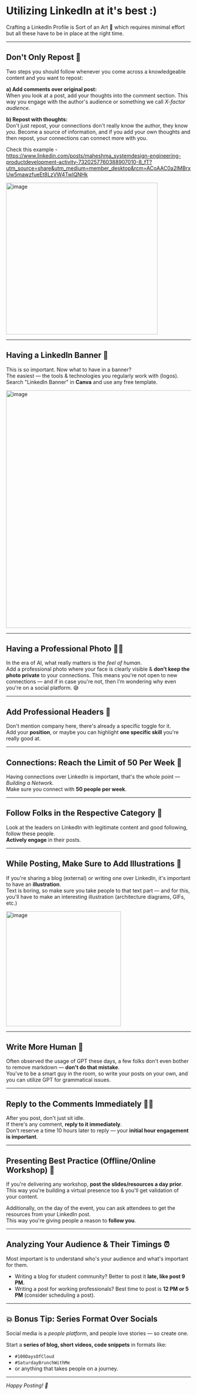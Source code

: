 # Utilizing LinkedIn at it's best :) 

Crafting a LinkedIn Profile is Sort of an Art 🎨 which requires minimal effort but all these have to be in place at the right time.

---

## Don't Only Repost 🚫

Two steps you should follow whenever you come across a knowledgeable content and you want to repost:

**a) Add comments over original post:**  
When you look at a post, add your thoughts into the comment section. This way you engage with the author's audience or something we call *X-factor audience*.

**b) Repost with thoughts:**  
Don't just repost, your connections don't really know the author, they know *you*. Become a source of information, and if you add your own thoughts and then repost, your connections can connect more with you.

Check this example - https://www.linkedin.com/posts/maheshma_systemdesign-engineering-productdevelopment-activity-7320257760388907010-8_fT?utm_source=share&utm_medium=member_desktop&rcm=ACoAAC0a2lMBrxUw5mawzfueEt8LzVW4TwlQNHk


<img width="413" alt="image" src="https://github.com/user-attachments/assets/8bd1a45b-10ba-409b-8bc3-6a3f408e680f" />


---

## Having a LinkedIn Banner 📸

This is so important. Now what to have in a banner?  
The easiest — the tools & technologies you regularly work with (logos).  
Search "LinkedIn Banner" in **Canva** and use any free template.



<img width="647" alt="image" src="https://github.com/user-attachments/assets/a37a90df-3636-4f91-ba07-d5f66749bfa0" />


---

## Having a Professional Photo 🧑‍💼

In the era of AI, what really matters is the *feel of human*.  
Add a professional photo where your face is clearly visible & **don’t keep the photo private** to your connections. This means you're not open to new connections — and if in case you're not, then I’m wondering why even you're on a social platform. 😅

---

## Add Professional Headers 🧠

Don't mention company here, there's already a specific toggle for it.  
Add your **position**, or maybe you can highlight **one specific skill** you're really good at.

---

## Connections: Reach the Limit of 50 Per Week 🤝

Having connections over LinkedIn is important, that's the whole point — *Building a Network.*  
Make sure you connect with **50 people per week**.

---

## Follow Folks in the Respective Category 👥

Look at the leaders on LinkedIn with legitimate content and good following, follow these people.  
**Actively engage** in their posts.

---

## While Posting, Make Sure to Add Illustrations 🎨

If you're sharing a blog (external) or writing one over LinkedIn, it's important to have an **illustration**.  
Text is boring, so make sure you take people to that text part — and for this, you'll have to make an interesting illustration (architecture diagrams, GIFs, etc.)


<img width="313" alt="image" src="https://github.com/user-attachments/assets/9ceeb533-a0c9-4e66-9b90-6947ebbac9d0" />


---

## Write More Human 🧑

Often observed the usage of GPT these days, a few folks don't even bother to remove markdown — **don't do that mistake**.  
You've to be a smart guy in the room, so write your posts on your own, and you can utilize GPT for grammatical issues.

---

## Reply to the Comments Immediately 🏃‍♂️

After you post, don't just sit idle.  
If there's any comment, **reply to it immediately**.  
Don't reserve a time 10 hours later to reply — your **initial hour engagement is important**.

---

## Presenting Best Practice (Offline/Online Workshop) 📢

If you're delivering any workshop, **post the slides/resources a day prior**.  
This way you're building a virtual presence too & you'll get validation of your content.  

Additionally, on the day of the event, you can ask attendees to get the resources from your LinkedIn post.  
This way you're giving people a reason to **follow you**.

---

## Analyzing Your Audience & Their Timings ⏰

Most important is to understand who's your audience and what's important for them.

- Writing a blog for student community? Better to post it **late, like post 9 PM.**
- Writing a post for working professionals? Best time to post is **12 PM or 5 PM** (consider scheduling a post).

---

## 💥 Bonus Tip: Series Format Over Socials

Social media is a *people platform*, and people love stories — so create one.

Start a **series of blog, short videos, code snippets** in formats like:

- `#100DaysOfCloud`
- `#SaturdayBrunchWithMe`
- or anything that takes people on a journey.

---

*Happy Posting! 🎯*
